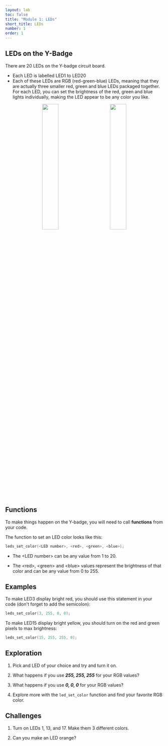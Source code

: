 ```yaml
---
layout: lab
toc: false
title: "Module 1: LEDs"
short_title: LEDs
number: 1
order: 1
---
```


## LEDs on the Y-Badge

There are 20 LEDs on the Y-badge circuit board.  
* Each LED is labelled LED1 to LED20
* Each of these LEDs are RGB (red-green-blue) LEDs, meaning that they are actually three smaller red, green and blue LEDs packaged together.  For each LED, you can set the brightness of the red, green and blue lights individually, making the LED appear to be any color you like.

<p align="middle">
<img src="{% link media/led_zoomed.png %}" width="32%" hspace="5%">
<img src="{% link media/rgb_led.png %}" width="32%" hspace="5%">
</p>

<!-- TODO: Add photo of board and of an RGB LED -->

## Functions

To make things happen on the Y-badge, you will need to call **functions** from your code.

The function to set an LED color looks like this:
```c
leds_set_color(<LED number>, <red>, <green>, <blue>);
```

* The \<LED number\> can be any value from 1 to 20.

* The \<red\>, \<green\> and \<blue\> values represent the brightness of that color and can be any value from 0 to 255.


## Examples
To make LED3 display bright red, you should use this statement in your code (don't forget to add the semicolon):

```c
leds_set_color(3, 255, 0, 0);
```

To make LED15 display bright yellow, you should turn on the red and green pixels to max brightness:
```c
leds_set_color(15, 255, 255, 0);
```


## Exploration
1. Pick and LED of your choice and try and turn it on.

1. What happens if you use **_255, 255, 255_** for your RGB values? 

1. What happens if you use _**0, 0, 0**_ for your RGB values?


1. Explore more with the `led_set_color` function and find your favorite RGB color.


## Challenges
1. Turn on LEDs 1, 13, and 17. Make them 3 different colors.

1. Can you make an LED orange?



<!-- TODO: Add picture -->

